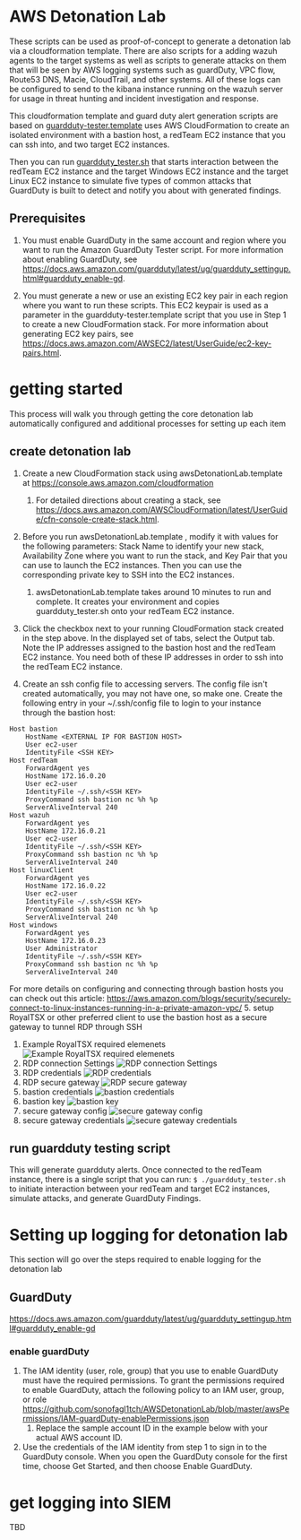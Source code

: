 # AWS Detonation Lab
These scripts can be used as proof-of-concept to generate a detonation lab via a cloudformation template. There are also scripts for a adding wazuh agents to the target systems as well as scripts to generate attacks on them that will be seen by AWS logging systems such as guardDuty, VPC flow, Route53 DNS, Macie, CloudTrail, and other systems. All of these logs can be configured to send to the kibana instance running on the wazuh server for usage in threat hunting and incident investigation and response.

This cloudformation template and guard duty alert generation scripts are based on  [guardduty-tester.template](https://github.com/awslabs/amazon-guardduty-tester/blob/master/guardduty-tester.template) uses AWS CloudFormation to create an isolated environment with a bastion host, a redTeam EC2 instance that you can ssh into, and two target EC2 instances. 

Then you can run [guardduty_tester.sh](https://github.com/awslabs/amazon-guardduty-tester/blob/master/guardduty_tester.sh) that starts interaction between the redTeam EC2 instance and the target Windows EC2 instance and the target Linux EC2 instance to simulate five types of common attacks that GuardDuty is built to detect and notify you about with generated findings. 

## Prerequisites

1. You must enable GuardDuty in the same account and region where you want to run the Amazon GuardDuty Tester script. For more information about enabling GuardDuty, see https://docs.aws.amazon.com/guardduty/latest/ug/guardduty_settingup.html#guardduty_enable-gd.

2. You must generate a new or use an existing EC2 key pair in each region where you want to run these scripts. This EC2 keypair is used as a parameter in the guardduty-tester.template script that you use in Step 1 to create a new CloudFormation stack. For more information about generating EC2 key pairs, see https://docs.aws.amazon.com/AWSEC2/latest/UserGuide/ec2-key-pairs.html.


# getting started
This process will walk you through getting the core detonation lab automatically configured and additional processes for setting up each item


## create detonation lab

1. Create a new CloudFormation stack using awsDetonationLab.template at https://console.aws.amazon.com/cloudformation
   1. For detailed directions about creating a stack, see https://docs.aws.amazon.com/AWSCloudFormation/latest/UserGuide/cfn-console-create-stack.html.
2. Before you run awsDetonationLab.template , modify it with values for the following parameters: Stack Name to identify your new stack, Availability Zone where you want to run the stack, and Key Pair that you can use to launch the EC2 instances. Then you can use the corresponding private key to SSH into the EC2 instances.
   1. awsDetonationLab.template takes around 10 minutes to run and complete. It creates your environment and copies guardduty_tester.sh onto your redTeam EC2 instance.
3. Click the checkbox next to your running CloudFormation stack created in the step above. In the displayed set of tabs, select the Output tab. Note the IP addresses assigned to the bastion host and the redTeam EC2 instance. You need both of these IP addresses in order to ssh into the redTeam EC2 instance.

4. Create an ssh config file to accessing servers. The config file isn't created automatically, you may not have one, so make one. Create the following entry in your ~/.ssh/config file to login to your instance through the bastion host:</br>
```
Host bastion
    HostName <EXTERNAL IP FOR BASTION HOST>
    User ec2-user
    IdentityFile <SSH KEY>
Host redTeam
    ForwardAgent yes
    HostName 172.16.0.20
    User ec2-user
    IdentityFile ~/.ssh/<SSH KEY>
    ProxyCommand ssh bastion nc %h %p
    ServerAliveInterval 240
Host wazuh
    ForwardAgent yes
    HostName 172.16.0.21
    User ec2-user
    IdentityFile ~/.ssh/<SSH KEY>
    ProxyCommand ssh bastion nc %h %p
    ServerAliveInterval 240
Host linuxClient
    ForwardAgent yes
    HostName 172.16.0.22
    User ec2-user
    IdentityFile ~/.ssh/<SSH KEY>
    ProxyCommand ssh bastion nc %h %p
    ServerAliveInterval 240
Host windows
    ForwardAgent yes
    HostName 172.16.0.23
    User Administrator
    IdentityFile ~/.ssh/<SSH KEY>
    ProxyCommand ssh bastion nc %h %p
    ServerAliveInterval 240
```

For more details on configuring and connecting through bastion hosts you can check out this article:
https://aws.amazon.com/blogs/security/securely-connect-to-linux-instances-running-in-a-private-amazon-vpc/
5. setup RoyalTSX or other preferred client to use the bastion host as a secure gateway to tunnel RDP through SSH
   1. Example RoyalTSX required elemenets 
   ![Example RoyalTSX required elemenets](https://github.com/sonofagl1tch/AWSDetonationLab/blob/master/RoyalTSX-Config/1-RoyalTSX-requiredDocument.png "1-RoyalTSX-requiredDocument")
   2. RDP connection Settings 
   ![RDP connection Settings](https://github.com/sonofagl1tch/AWSDetonationLab/blob/master/RoyalTSX-Config/2-RDP-connnectionSettings.png "2-RDP-connnectionSettings")
   3. RDP credentials 
   ![RDP credentials](https://github.com/sonofagl1tch/AWSDetonationLab/blob/master/RoyalTSX-Config/3-RDP-credentials.png "3-RDP-credentials")
   4. RDP secure gateway 
   ![RDP secure gateway](https://github.com/sonofagl1tch/AWSDetonationLab/blob/master/RoyalTSX-Config/4-RDP-secureGateway.png "4-RDP-secureGateway")
   5. bastion credentials 
   ![bastion credentials](https://github.com/sonofagl1tch/AWSDetonationLab/blob/master/RoyalTSX-Config/5-bastion-%20credential.png "5-bastion-%20credential")
   6. bastion key 
   ![bastion key](https://github.com/sonofagl1tch/AWSDetonationLab/blob/master/RoyalTSX-Config/6-bastion-key.png "6-bastion-key")
   7. secure gateway config 
   ![secure gateway config](https://github.com/sonofagl1tch/AWSDetonationLab/blob/master/RoyalTSX-Config/7-secureGateway-config.png "7-secureGateway-config")
   8. secure gateway credentials 
   ![secure gateway credentials](https://github.com/sonofagl1tch/AWSDetonationLab/blob/master/RoyalTSX-Config/8-secureGateway-credentials.png "8-secureGateway-credentials")
   


## run guardduty testing script
This will generate guardduty alerts. Once connected to the redTeam instance, there is a single script that you can run:
`$ ./guardduty_tester.sh` to initiate interaction between your redTeam and target EC2 instances, simulate attacks, and generate GuardDuty Findings.


# Setting up logging for detonation lab
This section will go over the steps required to enable logging for the detonation lab

## GuardDuty
https://docs.aws.amazon.com/guardduty/latest/ug/guardduty_settingup.html#guardduty_enable-gd
### enable guardDuty
1. The IAM identity (user, role, group) that you use to enable GuardDuty must have the required permissions. To grant the permissions required to enable GuardDuty, attach the following policy to an IAM user, group, or role https://github.com/sonofagl1tch/AWSDetonationLab/blob/master/awsPermissions/IAM-guardDuty-enablePermissions.json
   1. Replace the sample account ID in the example below with your actual AWS account ID.
2. Use the credentials of the IAM identity from step 1 to sign in to the GuardDuty console. When you open the GuardDuty console for the first time, choose Get Started, and then choose Enable GuardDuty.


# get logging into SIEM
TBD
